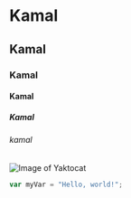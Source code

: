 # Kamal
## Kamal
### Kamal
#### Kamal
##### Kamal
###### kamal
![Image of Yaktocat](https://octodex.github.com/images/yaktocat.png)


``` javascript
var myVar = "Hello, world!";
```
